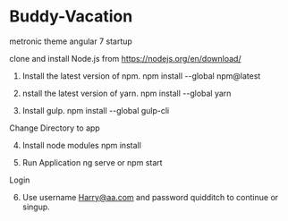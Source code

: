 # Buddy-Vacation
metronic theme angular 7 startup

clone and install Node.js from https://nodejs.org/en/download/

1) Install the latest version of npm. 
  npm install --global npm@latest
  
2) nstall the latest version of yarn. 
  npm install --global yarn

3) Install gulp. 
  npm install --global gulp-cli
  
  Change Directory to app
  
4) Install node modules
    npm install
  
5) Run Application 
   ng serve or npm start

Login

6) Use username Harry@aa.com and password quidditch to continue or singup.
